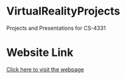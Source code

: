 # VirtualRealityProjects
Projects and Presentations for CS-4331

# Website Link
[Click here to visit the webpage](https://defritz.github.io/VirtualRealityProjects/)
